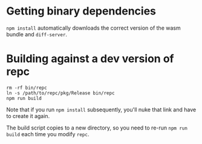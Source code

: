 # Getting binary dependencies

`npm install` automatically downloads the correct version of the wasm bundle and `diff-server`.

# Building against a dev version of repc

```
rm -rf bin/repc
ln -s /path/to/repc/pkg/Release bin/repc
npm run build
```

Note that if you run `npm install` subsequently, you'll nuke that link and have to create it again.

The build script copies to a new directory, so you need to re-run `npm run build` each time you modify `repc`.
